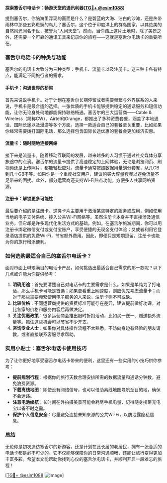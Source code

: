 **探索塞舌尔电话卡：畅游天堂的通讯利器[[TG💪+ @esim1088](https://t.me/s/esim1088)]**

提到塞舌尔，你脑海里浮现的画面是什么？是碧蓝的大海、洁白的沙滩，还是热带雨林中那些五彩斑斓的鸟儿？塞舌尔，这个位于印度洋上的群岛国家，以其绝美的自然风光闻名于世，被誉为“人间天堂”。然而，当你踏上这片土地时，除了美景之外，还需要一个可靠的通讯工具来记录你的旅程——这就是塞舌尔电话卡的重要所在。

### 塞舌尔电话卡的种类与功能

塞舌尔的电话卡大致分为三种类型：手机卡、流量卡以及注册卡。这三种卡各有特点，能满足不同旅行者的需求。

#### 手机卡：沟通世界的桥梁

首先来说说手机卡。对于计划在塞舌尔长期停留或者需要频繁与外界联系的人来说，手机卡是最合适的选择。一张优质的手机卡能够提供稳定的通话服务和短信功能，让你无论身处何地都能保持联络畅通。塞舌尔的三大运营商——Cable & Wireless（简称CW）、Airtel和Orange，都推出了多种资费套餐，涵盖了本地通话、国际长途以及漫游等多个方面。选择一款适合自己的套餐至关重要，比如如果你经常需要拨打国际电话，那么选择包含国际长途优惠的套餐会更加经济实惠。

#### 流量卡：随时随地连接网络

接下来是流量卡。随着移动互联网的发展，越来越多的人习惯于通过社交媒体分享旅途中的点滴。塞舌尔的流量卡提供了高速稳定的上网体验，无论是浏览网页、刷视频还是上传照片，都能轻松应对。流量卡通常按照数据用量划分套餐，从几GB到几十GB不等。如果你是一个重度社交用户，建议购买大容量套餐以避免流量不足带来的困扰。此外，部分运营商还支持Wi-Fi热点功能，方便多人共享网络资源。

#### 注册卡：解锁更多可能性

最后要介绍的是注册卡。这类卡片主要用于激活某些特定的服务或应用，例如使用当地的电子支付系统、接入公共Wi-Fi网络等。虽然注册卡本身并不直接涉及通信业务，但它却是许多现代化生活方式的基础。例如，在塞舌尔旅游期间，你可以用注册卡绑定微信支付或支付宝账户，享受便捷的无现金支付体验；又或者利用它登录酒店提供的免费Wi-Fi，节省额外费用。因此，即便只是短期逗留，注册卡也能为你的旅行增添便利。

### 如何选购最适合自己的塞舌尔电话卡？

面对市面上琳琅满目的电话卡产品，如何挑选出最适合自己需求的那一款呢？以下几点或许能为你提供参考：

1. **明确用途**：首先要清楚自己对电话卡的主要需求是什么。如果是单纯为了打电话，那么手机卡可能是首选；如果更看重上网速度，则应优先考虑流量卡；而对于那些需要频繁使用电子服务的人来说，注册卡则不可或缺。
2. **比较价格**：不同运营商提供的资费标准可能存在差异，建议提前做好功课，对比各家的价格和服务内容后再做决定。
3. **关注优惠政策**：很多运营商会推出限时折扣活动，比如买一送一、赠送额外流量等。抓住这些机会可以节省不少开支。
4. **咨询专业人士**：如果你对具体操作流程不太熟悉，不妨向身边有经验的朋友请教，或者直接联系客服寻求帮助。

### 实用小贴士：塞舌尔电话卡使用技巧

为了让你更好地享受塞舌尔电话卡带来的便利，这里还有一些实用的小技巧供你参考：

- **提前规划行程**：根据你的旅行天数合理安排所需的数据流量和通话分钟数，避免浪费资源。
- **下载离线地图**：即使没有网络信号，也可以借助离线地图导航至目的地，确保不会迷路。
- **注意电池续航**：长时间在外拍摄美景可能会耗尽手机电量，记得随身携带充电宝以备不时之需。
- **保护个人信息安全**：尽量避免连接未知来源的公共Wi-Fi，以防泄露隐私信息。

### 总结

无论你是初次造访塞舌尔的新游客，还是计划在此长居的老居民，拥有一张合适的电话卡都是必不可少的。它不仅能够保障你的日常沟通顺畅，还能让旅行变得更加丰富多彩。希望本文能帮助你找到心仪的塞舌尔电话卡，并顺利开启一段难忘的旅程！

[[TG💪+ @esim1088](https://t.me/s/esim1088) ![Image](https://i.postimg.cc/4NQfJmqS/Snipaste-2025-05-13-00-14-12.png)]